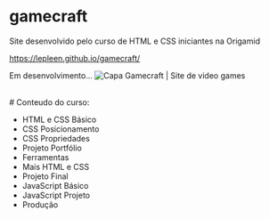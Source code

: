 # gamecraft
Site desenvolvido pelo curso de HTML e CSS iniciantes na Origamid


<a href="">https://lepleen.github.io/gamecraft/</a>


Em desenvolvimento...
<img src="https://lepleen.github.io/gamecraft/img/capa.png" alt="Capa Gamecraft | Site de video games"/>

<br/>
#
Conteudo do curso:

<ul>
  <li>HTML e CSS Básico</li>
  <li>CSS Posicionamento</li>
  <li>CSS Propriedades</li>
  <li>Projeto Portfólio</li>
  <li>Ferramentas</li>
  <li>Mais HTML e CSS</li>
  <li>Projeto Final</li>
  <li>JavaScript Básico</li>
  <li>JavaScript Projeto</li>
  <li>Produção</li>
</ul>
